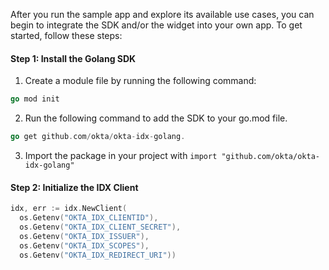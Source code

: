 After you run the sample app and explore its available use cases, you can begin to integrate the SDK and/or the widget into your own app. To get started, follow these steps:

#### Step 1: Install the Golang SDK

1. Create a module file by running the following command:

```go
go mod init
```

2. Run the following command to add the SDK to your go.mod file.

```go
go get github.com/okta/okta-idx-golang.
```

3. Import the package in your project with `import "github.com/okta/okta-idx-golang"`

#### Step 2: Initialize the IDX Client

```go
idx, err := idx.NewClient(
  os.Getenv("OKTA_IDX_CLIENTID"),
  os.Getenv("OKTA_IDX_CLIENT_SECRET"),
  os.Getenv("OKTA_IDX_ISSUER"),
  os.Getenv("OKTA_IDX_SCOPES"),
  os.Getenv("OKTA_IDX_REDIRECT_URI"))
```
